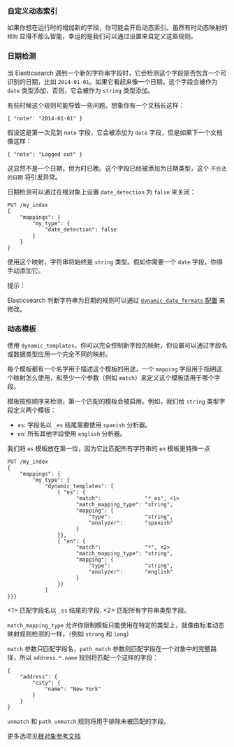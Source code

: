 ### 自定义动态索引

如果你想在运行时的增加新的字段，你可能会开启动态索引。虽然有时动态映射的 `规则` 显得不那么智能，幸运的是我们可以通过设置来自定义这些规则。

### 日期检测

当 Elasticsearch 遇到一个新的字符串字段时，它会检测这个字段是否包含一个可识别的日期，比如 `2014-01-01`。如果它看起来像一个日期，这个字段会被作为 `date` 类型添加，否则，它会被作为 `string` 类型添加。

有些时候这个规则可能导致一些问题。想象你有一个文档长这样：

```
{ "note": "2014-01-01" }
```

假设这是第一次见到 `note` 字段，它会被添加为 `date` 字段，但是如果下一个文档像这样：

```
{ "note": "Logged out" }
```

这显然不是一个日期，但为时已晚。这个字段已经被添加为日期类型，这个 `不合法的日期` 将引发异常。

日期检测可以通过在根对象上设置 `date_detection` 为 `false` 来关闭：

```
PUT /my_index
{
    "mappings": {
        "my_type": {
            "date_detection": false
        }
    }
}
```

使用这个映射，字符串将始终是 `string` 类型。假如你需要一个 `date` 字段，你得手动添加它。

提示：

Elasticsearch 判断字符串为日期的规则可以通过 [`dynamic_date_formats` 配置](http://www.elasticsearch.org/guide/en/elasticsearch/reference/current/mapping-root-object-type.html) 来修改。

### 动态模板

使用 `dynamic_templates`，你可以完全控制新字段的映射，你设置可以通过字段名或数据类型应用一个完全不同的映射。

每个模板都有一个名字用于描述这个模板的用途，一个 `mapping` 字段用于指明这个映射怎么使用，和至少一个参数（例如 `match`）来定义这个模板适用于哪个字段。

模板按照顺序来检测，第一个匹配的模板会被启用。例如，我们给 `string` 类型字段定义两个模板：

* `es`: 字段名以 `_es` 结尾需要使用 `spanish` 分析器。
* `en`: 所有其他字段使用 `english` 分析器。

我们将 `es` 模板放在第一位，因为它比匹配所有字符串的 `en` 模板更特殊一点

```
PUT /my_index
{
    "mappings": {
        "my_type": {
            "dynamic_templates": [
                { "es": {
                      "match":              "*_es", <1>
                      "match_mapping_type": "string",
                      "mapping": {
                          "type":           "string",
                          "analyzer":       "spanish"
                      }
                }},
                { "en": {
                      "match":              "*", <2>
                      "match_mapping_type": "string",
                      "mapping": {
                          "type":           "string",
                          "analyzer":       "english"
                      }
                }}
            ]
}}}
```

<!-- SENSE: 070_Index_Mgmt/40_Custom_dynamic_mapping.json -->

<1> 匹配字段名以 `_es` 结尾的字段.
<2> 匹配所有字符串类型字段。

`match_mapping_type` 允许你限制模板只能使用在特定的类型上，就像由标准动态映射规则检测的一样，（例如 `strong` 和 `long`）

`match` 参数只匹配字段名，`path_match` 参数则匹配字段在一个对象中的完整路径，所以 `address.*.name` 规则将匹配一个这样的字段：

```
{
    "address": {
        "city": {
            "name": "New York"
        }
    }
}
```

`unmatch` 和 `path_unmatch` 规则将用于排除未被匹配的字段。

更多选项见[根对象参考文档](http://bit.ly/1wdHOzG)
